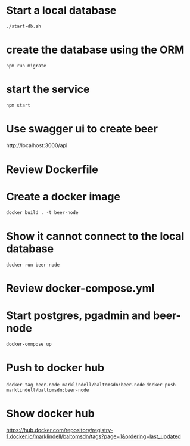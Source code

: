 # Start a local database
`./start-db.sh`

# create the database using the ORM 
`npm run migrate`

# start the service
`npm start`

# Use swagger ui to create beer
http://localhost:3000/api

# Review Dockerfile
# Create a docker image
`docker build . -t beer-node`

# Show it cannot connect to the local database
`docker run beer-node`

# Review docker-compose.yml

# Start postgres, pgadmin and beer-node
`docker-compose up`

# Push to docker hub
`docker tag beer-node marklindell/baltomsdn:beer-node`
`docker push marklindell/baltomsdn:beer-node`

# Show docker hub
https://hub.docker.com/repository/registry-1.docker.io/marklindell/baltomsdn/tags?page=1&ordering=last_updated





